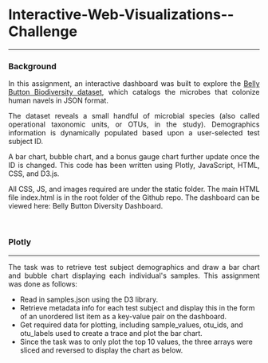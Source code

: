 <h1> Interactive-Web-Visualizations--Challenge </h1>
<hr>
<h3>Background</h3>
<p align = 'justify'>In this assignment, an interactive dashboard was built to explore the <a href = "http://robdunnlab.com/projects/belly-button-biodiversity/" target="_blank">Belly Button Biodiversity dataset</a>, which catalogs the microbes that colonize human navels in JSON format.</p>

<p align = 'justify'>The dataset reveals a small handful of microbial species (also called operational taxonomic units, or OTUs, in the study). Demographics information is dynamically populated based upon a user-selected test subject ID. </p>

<p align = 'justify'>A bar chart, bubble chart, and a bonus gauge chart further update once the ID is changed. This code has been written using Plotly, JavaScript, HTML, CSS, and D3.js.</p>

<p align = 'justify'>All CSS, JS, and images required are under the static folder. The main HTML file index.html is in the root folder of the Github repo. The dashboard can be viewed here: Belly Button Diversity Dashboard.</p>
<br>
<h3>Plotly</h3>
<hr>
<p align = 'justify'>The task was to retrieve test subject demographics and draw a bar chart and bubble chart displaying each individual's samples. This assignment was done as follows:</p>
<ul>
  <li>Read in samples.json using the D3 library.</li>
  <li>Retrieve metadata info for each test subject and display this in the form of an unordered list item as a key-value pair on the dashboard.</li>
  <li>Get required data for plotting, including sample_values, otu_ids, and otu_labels used to create a trace and plot the bar chart.</li>
  <li>Since the task was to only plot the top 10 values, the three arrays were sliced and reversed to display the chart as below.</li>
</ul>
